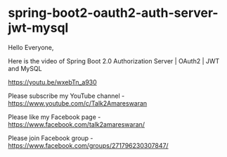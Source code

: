 # spring-boot2-oauth2-auth-server-jwt-mysql

Hello Everyone,

Here is the video of Spring Boot 2.0 Authorization Server | OAuth2 | JWT and MySQL

https://youtu.be/wxebTn_a930

Please subscribe my YouTube channel - https://www.youtube.com/c/Talk2Amareswaran

Please like my Facebook page - https://www.facebook.com/talk2amareswaran/

Please join Facebook group - https://www.facebook.com/groups/271796230307847/

